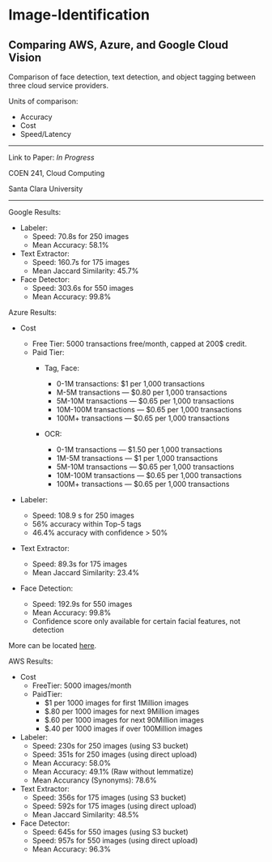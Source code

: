 # Image-Identification 
## Comparing AWS, Azure, and Google Cloud Vision 

Comparison of face detection, text detection, and object tagging between three cloud service providers.

Units of comparison:
- Accuracy
- Cost
- Speed/Latency

---
Link to Paper: <i>In Progress</i>

COEN 241, Cloud Computing

Santa Clara University 

---

Google Results:
- Labeler:
    - Speed: 70.8s for 250 images
    - Mean Accuracy: 58.1%
- Text Extractor:
    - Speed: 160.7s for 175 images
    - Mean Jaccard Similarity: 45.7%
- Face Detector:
    - Speed: 303.6s for 550 images
    - Mean Accuracy: 99.8%
    
Azure Results: 
- Cost
    - Free Tier: 5000 transactions free/month, capped at 200$ credit.
    - Paid Tier: 
        - Tag, Face:
           - 0-1M transactions: $1 per 1,000 transactions                         
           - M-5M transactions — $0.80 per 1,000 transactions 
           - 5M-10M transactions — $0.65 per 1,000 transactions 
           - 10M-100M transactions — $0.65 per 1,000 transactions 
           - 100M+ transactions — $0.65 per 1,000 transactions 
         
         - OCR: 
             - 0-1M transactions — $1.50 per 1,000 transactions 
             - 1M-5M transactions — $1 per 1,000 transactions 
             - 5M-10M transactions — $0.65 per 1,000 transactions 
             - 10M-100M transactions — $0.65 per 1,000 transactions 
             - 100M+ transactions — $0.65 per 1,000 transactions 
         
- Labeler:
    - Speed: 108.9 s for 250 images
    - 56% accuracy within Top-5 tags
    - 46.4% accuracy with confidence > 50%
- Text Extractor:
    - Speed: 89.3s for 175 images
    - Mean Jaccard Similarity: 23.4% 
    
- Face Detection:
    - Speed: 192.9s for 550 images
    - Mean Accuracy: 99.8% 
    - Confidence score only available for certain facial features, not detection

More can be located [here](https://github.com/jakesingh/azure_final).

AWS Results:
- Cost
    - FreeTier: 5000 images/month
    - PaidTier: 
         - $1 per 1000 images for first 1Million images
         - $.80 per 1000 images for next 9Million images
         - $.60 per 1000 images for next 90Million images
         - $.40 per 1000 images if over 100Million images 
- Labeler:
    - Speed: 230s for 250 images (using S3 bucket)
    - Speed: 351s for 250 images (using direct upload)
    - Mean Accuracy: 58.0%
    - Mean Accuracy: 49.1% (Raw without lemmatize)
    - Mean Accurancy (Synonyms): 78.6%
- Text Extractor:
    - Speed: 356s for 175 images (using S3 bucket)
    - Speed: 592s for 175 images (using direct upload)
    - Mean Jaccard Similarity: 48.5%
- Face Detector:
    - Speed: 645s for 550 images (using S3 bucket)
    - Speed: 957s for 550 images (using direct upload)
    - Mean Accuracy: 96.3%
